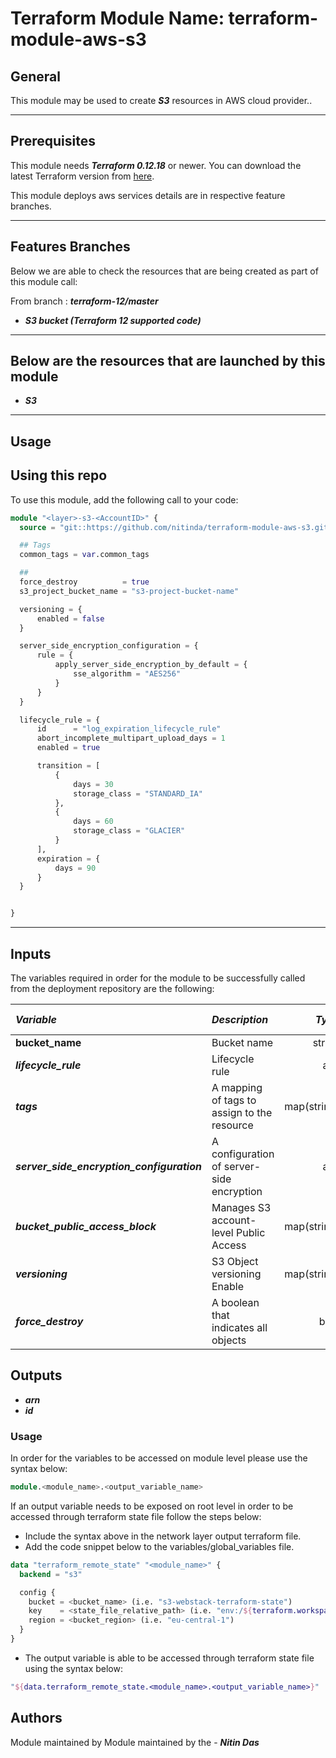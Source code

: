 # Terraform Module Name: terraform-module-aws-s3


## General

This module may be used to create **_S3_** resources in AWS cloud provider..

---


## Prerequisites

This module needs **_Terraform 0.12.18_** or newer.
You can download the latest Terraform version from [here](https://www.terraform.io/downloads.html).

This module deploys aws services details are in respective feature branches.

---

## Features Branches

Below we are able to check the resources that are being created as part of this module call:


From branch : **_terraform-12/master_**

- **_S3 bucket (Terraform 12 supported code)_**


---

## Below are the resources that are launched by this module

- **_S3_**


---

## Usage

## Using this repo

To use this module, add the following call to your code:

```tf
module "<layer>-s3-<AccountID>" {
  source = "git::https://github.com/nitinda/terraform-module-aws-s3.git?ref=terraform-12/master"

  ## Tags
  common_tags = var.common_tags

  ##
  force_destroy          = true
  s3_project_bucket_name = "s3-project-bucket-name"

  versioning = {
      enabled = false
  }

  server_side_encryption_configuration = {
      rule = {
          apply_server_side_encryption_by_default = {
              sse_algorithm = "AES256"
          }
      }
  }

  lifecycle_rule = {
      id      = "log_expiration_lifecycle_rule"
      abort_incomplete_multipart_upload_days = 1
      enabled = true

      transition = [
          {
              days = 30
              storage_class = "STANDARD_IA"
          },
          {
              days = 60
              storage_class = "GLACIER"
          }
      ],
      expiration = {
          days = 90
      }
  }


}
```
---

## Inputs

The variables required in order for the module to be successfully called from the deployment repository are the following:


|**_Variable_** | **_Description_** | **_Type_** | **_Argument Status_** |
|:----|:----|-----:|:---:|
| **bucket\_name** | Bucket name | string | **_Required_** |
| **_lifecycle\_rule_** | Lifecycle rule | any | **_Required_** |
| **_tags_** | A mapping of tags to assign to the resource | map(string) | **_Required_** |
| **_server\_side\_encryption\_configuration_** | A configuration of server-side encryption | any | **_Required_** |
| **_bucket\_public\_access\_block_** | Manages S3 account-level Public Access | map(string) | **_Required_** |
| **_versioning_** | S3 Object versioning Enable | map(string) | **_Required_** |
| **_force\_destroy_** | A boolean that indicates all objects | bool | **_Required_** |




## Outputs

- **_arn_**
- **_id_**



### Usage
In order for the variables to be accessed on module level please use the syntax below:

```tf
module.<module_name>.<output_variable_name>
```

If an output variable needs to be exposed on root level in order to be accessed through terraform state file follow the steps below:

- Include the syntax above in the network layer output terraform file.
- Add the code snippet below to the variables/global_variables file.

```tf
data "terraform_remote_state" "<module_name>" {
  backend = "s3"

  config {
    bucket = <bucket_name> (i.e. "s3-webstack-terraform-state")
    key    = <state_file_relative_path> (i.e. "env:/${terraform.workspace}/4_Networking/terraform.tfstate")
    region = <bucket_region> (i.e. "eu-central-1")
  }
}
```

- The output variable is able to be accessed through terraform state file using the syntax below:

```tf
"${data.terraform_remote_state.<module_name>.<output_variable_name>}"
```

## Authors
Module maintained by Module maintained by the - **_Nitin Das_**